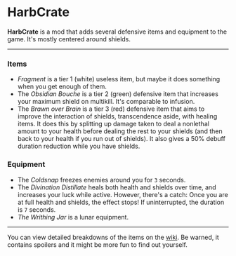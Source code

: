 ﻿
# HarbCrate

**HarbCrate**  is a mod that adds several defensive items and equipment to the game. It's mostly centered around shields.

---

### Items

* *Fragment* is a tier 1 (white) useless item, but maybe it does something when you get enough of them.
* The *Obsidian Bouche* is a tier 2 (green) defensive item that increases your maximum shield on multikill. It's comparable to infusion.
* The *Brawn over Brain* is a tier 3 (red) defensive item that aims to improve the interaction of shields, transcendence aside, with healing items. It does this by splitting up damage taken to deal a nonlethal amount to your health before dealing the rest to your shields (and then back to your health if you run out of shields). It also gives a 50% debuff duration reduction while you have shields.

### Equipment

* The *Coldsnap* freezes enemies around you for `3` seconds.
* The *Divination Distillate* heals both health and shields over time, and increases your luck while active. However, there's a catch: Once you are at full health and shields, the effect stops! If uninterrupted, the duration is `7` seconds.
* *The Writhing Jar* is a lunar equipment.

---

You can view detailed breakdowns of the items on the [wiki](https://github.com/harbingerofme/R2Mods/wiki/Harbcrate). Be warned, it contains spoilers and it might be more fun to find out yourself.
